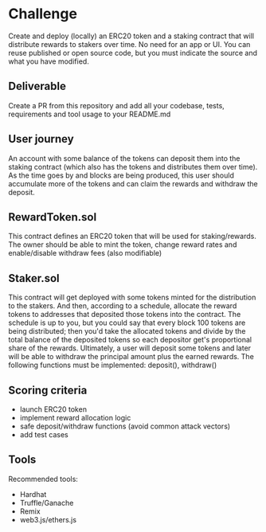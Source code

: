 # Challenge
Create and deploy (locally) an ERC20 token and a staking contract that will distribute rewards to stakers over time. No need for an app or UI. You can reuse published or open source code, but you must indicate the source and what you have modified.

## Deliverable
Create a PR from this repository and add all your codebase, tests, requirements and tool usage to your README.md

## User journey
An account with some balance of the tokens can deposit them into the staking contract (which also has the tokens and distributes them over time). As the time goes by and blocks are being produced, this user should accumulate more of the tokens and can claim the rewards and withdraw the deposit.

## RewardToken.sol
This contract defines an ERC20 token that will be used for staking/rewards. The owner should be able to mint the token, change reward rates and enable/disable withdraw fees (also modifiable)

## Staker.sol
This contract will get deployed with some tokens minted for the distribution to the stakers. And then, according to a schedule, allocate the reward tokens to addresses that deposited those tokens into the contract. The schedule is up to you, but you could say that every block 100 tokens are being distributed; then you'd take the allocated tokens and divide by the total balance of the deposited tokens so each depositor get's proportional share of the rewards. Ultimately, a user will deposit some tokens and later will be able to withdraw the principal amount plus the earned rewards. The following functions must be implemented: deposit(), withdraw()

## Scoring criteria
- launch ERC20 token
- implement reward allocation logic
- safe deposit/withdraw functions (avoid common attack vectors)
- add test cases

## Tools
Recommended tools:
- Hardhat
- Truffle/Ganache
- Remix
- web3.js/ethers.js
